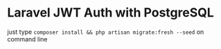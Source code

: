 # Laravel JWT Auth with PostgreSQL

just type `composer install && php artisan migrate:fresh --seed` on command line
